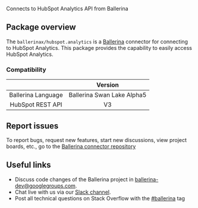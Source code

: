 Connects to HubSpot Analytics API from Ballerina

## Package overview

The `ballerinax/hubspot.analytics` is a [Ballerina](https://ballerina.io/) connector for connecting to HubSpot Analytics.
This package provides the capability to easily access  HubSpot Analytics.

### Compatibility
|                      | Version                     |
|:--------------------:|:---------------------------:|
| Ballerina Language   | Ballerina Swan Lake Alpha5  |
| HubSpot REST API     | V3                          |   

## Report issues
To report bugs, request new features, start new discussions, view project boards, etc., go to the [Ballerina connector repository](https://github.com/ballerina-platform/ballerinax-openapi-connectors)
## Useful links
- Discuss code changes of the Ballerina project in [ballerina-dev@googlegroups.com](mailto:ballerina-dev@googlegroups.com).
- Chat live with us via our [Slack channel](https://ballerina.io/community/slack/).
- Post all technical questions on Stack Overflow with the [#ballerina](https://stackoverflow.com/questions/tagged/ballerina) tag
